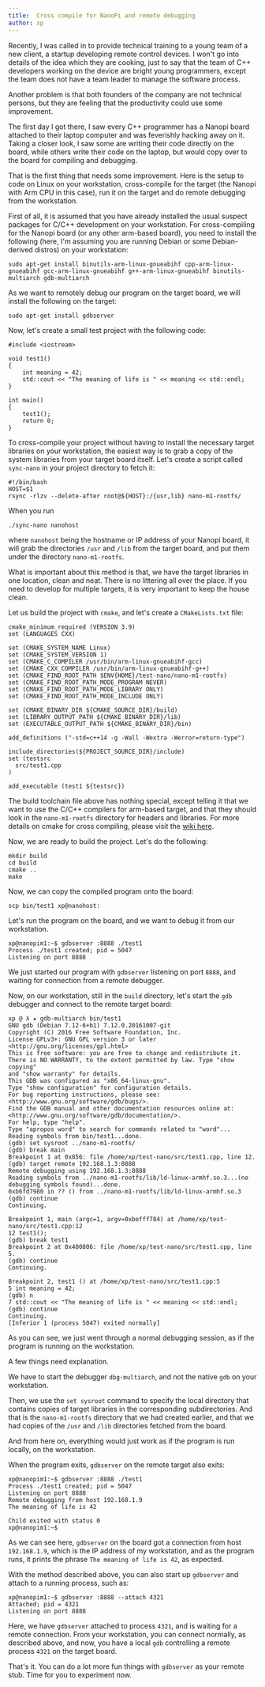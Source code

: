 ```yaml
---
title:  Cross compile for NanoPi and remote debugging
author: xp
---
```

Recently, I was called in to provide technical training to a young team of a new client, a startup developing remote control devices. I won't go into details of the idea which they are cooking, just to say that the team of C++ developers working on the device are bright young programmers, except the team does not have a team leader to manage the software process.

Another problem is that both founders of the company are not technical persons, but they are feeling that the productivity could use some improvement.

The first day I got there, I saw every C++ programmer has a Nanopi board attached to their laptop computer and was feverishly hacking away on it. Taking a closer look, I saw some are writing their code directly on the board, while others write their code on the laptop, but would copy over to the board for compiling and debugging.

That is the first thing that needs some improvement. Here is the setup to code on Linux on your workstation, cross-compile for the target (the Nanopi with Arm CPU in this case), run it on the target and do remote debugging from the workstation.

First of all, it is assumed that you have already installed the usual suspect packages for C/C++ development on your workstation. For cross-compiling for the Nanopi board (or any other arm-based board), you need to install the following (here, I'm assuming you are running Debian or some Debian-derived distros) on your workstation:

```
sudo apt-get install binutils-arm-linux-gnueabihf cpp-arm-linux-gnueabihf gcc-arm-linux-gnueabihf g++-arm-linux-gnueabihf binutils-multiarch gdb-multiarch
```

As we want to remotely debug our program on the target board, we will install the following on the target:

```
sudo apt-get install gdbserver
```

Now, let's create a small test project with the following code:

```
#include <iostream>

void test1()
{
    int meaning = 42;
    std::cout << "The meaning of life is " << meaning << std::endl;
}

int main()
{
    test1();
    return 0;
}
```

To cross-compile your project without having to install the necessary target libraries on your workstation, the easiest way is to grab a copy of the system libraries from your target board itself. Let's create a script called `sync-nano` in your project directory to fetch it:

```
#!/bin/bash
HOST=$1
rsync -rlzv --delete-after root@${HOST}:/{usr,lib} nano-m1-rootfs/
```

When you run

```
./sync-nano nanohost
```

where `nanohost` being the hostname or IP address of your Nanopi board, it will grab the directories `/usr` and `/lib` from the target board, and put them under the directory `nano-m1-rootfs`.

What is important about this method is that, we have the target libraries in one location, clean and neat. There is no littering all over the place. If you need to develop for multiple targets, it is very important to keep the house clean.

Let us build the project with `cmake`, and let's create a `CMakeLists.txt` file:

```
cmake_minimum_required (VERSION 3.9)
set (LANGUAGES CXX)

set (CMAKE_SYSTEM_NAME Linux)
set (CMAKE_SYSTEM_VERSION 1)
set (CMAKE_C_COMPILER /usr/bin/arm-linux-gnueabihf-gcc)
set (CMAKE_CXX_COMPILER /usr/bin/arm-linux-gnueabihf-g++)
set (CMAKE_FIND_ROOT_PATH $ENV{HOME}/test-nano/nano-m1-rootfs)
set (CMAKE_FIND_ROOT_PATH_MODE_PROGRAM NEVER)
set (CMAKE_FIND_ROOT_PATH_MODE_LIBRARY ONLY)
set (CMAKE_FIND_ROOT_PATH_MODE_INCLUDE ONLY)

set (CMAKE_BINARY_DIR ${CMAKE_SOURCE_DIR}/build)
set (LIBRARY_OUTPUT_PATH ${CMAKE_BINARY_DIR}/lib)
set (EXECUTABLE_OUTPUT_PATH ${CMAKE_BINARY_DIR}/bin)

add_definitions ("-std=c++14 -g -Wall -Wextra -Werror=return-type")

include_directories(${PROJECT_SOURCE_DIR}/include)
set (testsrc
  src/test1.cpp
)

add_executable (test1 ${testsrc})
```

The build toolchain file above has nothing special, except telling it that we want to use the C/C++ compilers for arm-based target, and that they should look in the `nano-m1-rootfs` directory for headers and libraries. For more details on cmake for cross compiling, please visit the [wiki here](href="https://cmake.org/Wiki/CMake_Cross_Compiling").

Now, we are ready to build the project. Let's do the following:

```
mkdir build
cd build
cmake ..
make
```

Now, we can copy the compiled program onto the board:

```
scp bin/test1 xp@nanohost:
```

Let's run the program on the board, and we want to debug it from our workstation.

```
xp@nanopim1:~$ gdbserver :8888 ./test1
Process ./test1 created; pid = 5047
Listening on port 8888
```

We just started our program with `gdbserver` listening on port `8888`, and waiting for connection from a remote debugger.

Now, on our workstation, still in the `build` directory, let's start the `gdb` debugger and connect to the remote target board:

```
xp @ λ ★ gdb-multiarch bin/test1
GNU gdb (Debian 7.12-6+b1) 7.12.0.20161007-git
Copyright (C) 2016 Free Software Foundation, Inc.
License GPLv3+: GNU GPL version 3 or later <http://gnu.org/licenses/gpl.html>
This is free software: you are free to change and redistribute it.
There is NO WARRANTY, to the extent permitted by law. Type "show copying"
and "show warranty" for details.
This GDB was configured as "x86_64-linux-gnu".
Type "show configuration" for configuration details.
For bug reporting instructions, please see:
<http://www.gnu.org/software/gdb/bugs/>.
Find the GDB manual and other documentation resources online at:
<http://www.gnu.org/software/gdb/documentation/>.
For help, type "help".
Type "apropos word" to search for commands related to "word"...
Reading symbols from bin/test1...done.
(gdb) set sysroot ../nano-m1-rootfs/
(gdb) break main
Breakpoint 1 at 0x856: file /home/xp/test-nano/src/test1.cpp, line 12.
(gdb) target remote 192.168.1.3:8888
Remote debugging using 192.168.1.3:8888
Reading symbols from ../nano-m1-rootfs/lib/ld-linux-armhf.so.3...(no debugging symbols found)...done.
0xb6fd7980 in ?? () from ../nano-m1-rootfs/lib/ld-linux-armhf.so.3
(gdb) continue
Continuing.

Breakpoint 1, main (argc=1, argv=0xbefff784) at /home/xp/test-nano/src/test1.cpp:12
12 test1();
(gdb) break test1
Breakpoint 2 at 0x400806: file /home/xp/test-nano/src/test1.cpp, line 5.
(gdb) continue
Continuing.

Breakpoint 2, test1 () at /home/xp/test-nano/src/test1.cpp:5
5 int meaning = 42;
(gdb) n
7 std::cout << "The meaning of life is " << meaning << std::endl;
(gdb) continue
Continuing.
[Inferior 1 (process 5047) exited normally]
```

As you can see, we just went through a normal debugging session, as if the program is running on the workstation.

A few things need explanation.

We have to start the debugger `dbg-multiarch`, and not the native `gdb` on your workstation.

Then, we use the `set sysroot` command to specify the local directory that contains copies of target libraries in the corresponding subdirectories. And that is the `nano-m1-rootfs` directory that we had created earlier, and that we had copies of the `/usr` and `/lib` directories fetched from the board.

And from here on, everything would just work as if the program is run locally, on the workstation.

When the program exits, `gdbserver` on the remote target also exits:

```
xp@nanopim1:~$ gdbserver :8888 ./test1
Process ./test1 created; pid = 5047
Listening on port 8888
Remote debugging from host 192.168.1.9
The meaning of life is 42

Child exited with status 0
xp@nanopim1:~$
```

As we can see here, `gdbserver` on the board got a connection from host `192.168.1.9`, which is the IP address of my workstation, and as the program runs, it prints the phrase `The meaning of life is 42`, as expected.

With the method described above, you can also start up `gdbserver` and attach to a running process, such as:

```
xp@nanopim1:~$ gdbserver :8888 --attach 4321
Attached; pid = 4321
Listening on port 8888
```

Here, we have `gdbserver` attached to process `4321`, and is waiting for a remote connection. From your workstation, you can connect normally, as described above, and now, you have a local `gdb` controlling a remote process `4321` on the target board.

That's it. You can do a lot more fun things with `gdbserver` as your remote stub. Time for you to experiment now.
